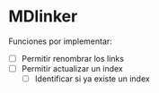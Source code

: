 # MDlinker

Funciones por implementar:
- [ ] Permitir renombrar los links
- [ ] Permitir actualizar un index
	- [ ] Identificar si ya existe un index
